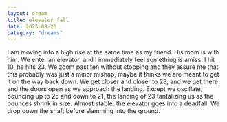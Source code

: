 ```yaml
---
layout: dream
title: elevator fall
date: 2023-08-20
category: "dreams"
---
```


I am moving into a high rise at the same time as my friend. His mom is with him. We enter an elevator, and I immediately feel something is amiss. I hit 10, he hits 23. We zoom past ten without stopping and they assure me that this probably was just a minor mishap, maybe it thinks we are meant to get it on the way back down. We get closer and closer to 23, and we get there and the doors open as we approach the landing. Except we oscillate, bouncing up to 25 and down to 21, the landing of 23 tantalizing us as the bounces shrink in size. Almost stable; the elevator goes into a deadfall. We drop down the shaft before slamming into the ground.
